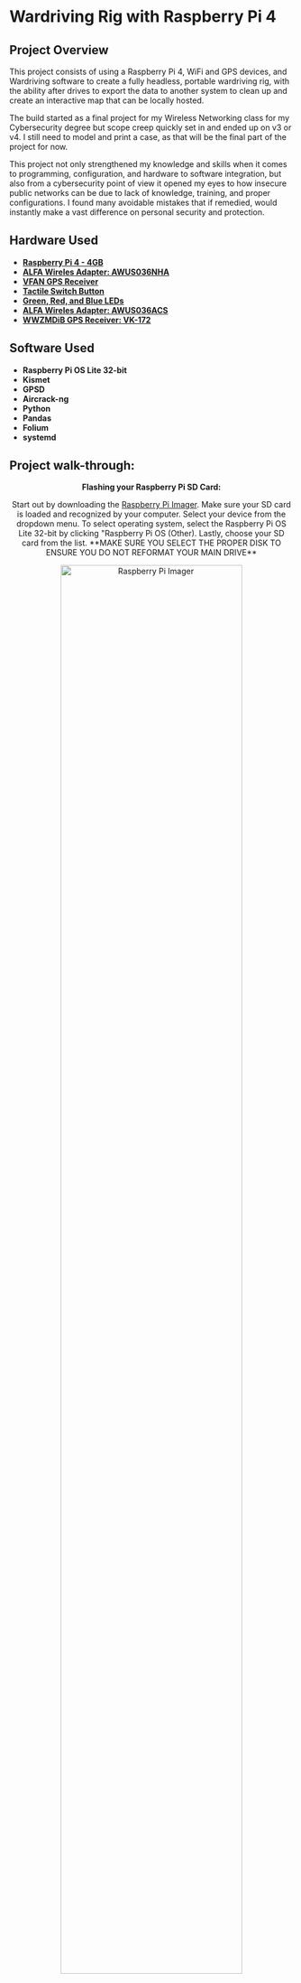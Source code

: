 <h1>Wardriving Rig with Raspberry Pi 4</h1>


<h2>Project Overview</h2>
<p>This project consists of using a Raspberry Pi 4, WiFi and GPS devices, and Wardriving software to create a fully headless, portable wardriving rig, with the ability after drives to export the data to another system to clean up and create an interactive map that can be locally hosted.</p>
<p>The build started as a final project for my Wireless Networking class for my Cybersecurity degree but scope creep quickly set in and ended up on v3 or v4. I still need to model and print a case, as that will be the final part of the project for now. </p>
<p>This project not only strengthened my knowledge and skills when it comes to programming, configuration, and hardware to software integration, but also from a cybersecurity point of view it opened my eyes to how insecure public networks can be due to lack of knowledge, training, and proper configurations. I found many avoidable mistakes that if remedied, would instantly make a vast difference on personal security and protection. </p>


<h2>Hardware Used</h2>

- <b>[Raspberry Pi 4 - 4GB](https://www.amazon.com/dp/B07VFCB192?ref_=ppx_hzsearch_conn_dt_b_fed_asin_title_7&th=1)</b>
- <b>[ALFA Wireles Adapter: AWUS036NHA](https://www.amazon.com/dp/B004Y6MIXS?ref_=ppx_hzsearch_conn_dt_b_fed_asin_title_2)</b>
- <b>[VFAN GPS Receiver](https://www.amazon.com/dp/B073P3Y48Q?ref_=ppx_hzsearch_conn_dt_b_fed_asin_title_2)</b>
- <b>[Tactile Switch Button](https://www.amazon.com/dp/B09R3ZPWJ7?ref_=ppx_hzsearch_conn_dt_b_fed_asin_title_1&th=1)</b>
- <b>[Green, Red, and Blue LEDs](https://www.amazon.com/BOJACK-Lighting-Electronics-Components-Emitting/dp/B09XDMJ6KY/ref=sr_1_2_sspa?crid=2O8N6N8T9HZ52&dib=eyJ2IjoiMSJ9.RWh0DEjNizcNWw_JCHroKIlvXAt6z3brerKpmlSgKudhjgeyCY_5Z5YVsyV9tbO7jd7F0Wenv1KE9ICa3jPaK0AqbnvKN9tffchD623UBQ84F8uigsCpdxArfeC1vLO5dNwGMRBD4zzKd5PgVclMqw41SE7S8i1MCFvnKyigG_12cklAqvlOu-pFuuLUzJJQasJXSFnL_yqL14D0zyoFWEe4aE-gX97yRQEuIaEXw23uszMPfF1rlQJcV2U-zsGO4qbsxjkT1uWDWIP97aVWsoEzC_OQHgdcToOfLvm3_4g.SURVHyfu_vU6GdV9eIILqXcy8n4ONRVeC69N9OUM72Q&dib_tag=se&keywords=led%2Bkit&qid=1747777837&s=electronics&sprefix=led%2Bki%2Celectronics%2C151&sr=1-2-spons&sp_csd=d2lkZ2V0TmFtZT1zcF9hdGY&th=1)</b>
- <b>[ALFA Wireles Adapter: AWUS036ACS](https://www.amazon.com/dp/B004Y6MIXS?ref_=ppx_hzsearch_conn_dt_b_fed_asin_title_2)</b>
- <b>[WWZMDiB GPS Receiver: VK-172](https://www.amazon.com/dp/B0BVBLXVLQ?ref_=ppx_hzsearch_conn_dt_b_fed_asin_title_1)</b>
  

<h2>Software Used </h2>

- <b>Raspberry Pi OS Lite 32-bit</b>
- <b>Kismet</b>
- <b>GPSD</b>
- <b>Aircrack-ng</b>
- <b>Python</b>
- <b>Pandas</b>
- <b>Folium</b>
- <b>systemd</b>

<h2>Project walk-through:</h2>


<p align="center">
<b>Flashing your Raspberry Pi SD Card:</b> <br/></p>
<p align="center"> Start out by downloading the <a href="https://i.imgur.com/8WkMQ25.png">Raspberry Pi Imager</a>. Make sure your SD card is loaded and recognized by your computer. Select your device from the dropdown menu. To select operating system, select the Raspberry Pi OS Lite 32-bit by clicking "Raspberry Pi OS (Other). Lastly, choose your SD card from the list. **MAKE SURE YOU SELECT THE PROPER DISK TO ENSURE YOU DO NOT REFORMAT YOUR MAIN DRIVE** </p>
<p align="center"> <img src="https://i.imgur.com/8WkMQ25.png" height="80%" width="80%" alt="Raspberry Pi Imager"/>
<br /></p>

